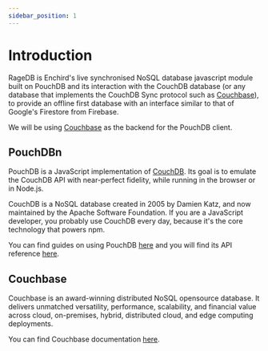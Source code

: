 ```yaml
---
sidebar_position: 1
---
```


# Introduction
RageDB is Enchird's live synchronised NoSQL database javascript module built on PouchDB and its interaction with the CouchDB database (or any database that implements the CouchDB Sync protocol such as [Couchbase][couchbase]), to provide an offline first database with an interface similar to that of Google's Firestore from Firebase.

We will be using [Couchbase][couchbase] as the backend for the PouchDB client.

## PouchDBn
PouchDB is a JavaScript implementation of [CouchDB][couchdb]. Its goal is to emulate the CouchDB API with near-perfect fidelity, while running in the browser or in Node.js.

CouchDB is a NoSQL database created in 2005 by Damien Katz, and now maintained by the Apache Software Foundation. If you are a JavaScript developer, you probably use CouchDB every day, because it's the core technology that powers npm.

You can find guides on using PouchDB [here][pouchdb-guides] and you will find its API reference [here][pouchdb-api].

## Couchbase
Couchbase is an award-winning distributed NoSQL opensource database. It delivers unmatched versatility, performance, scalability, and financial value across cloud, on-premises, hybrid, distributed cloud, and edge computing deployments.

You can find Couchbase documentation [here][couchbase-docs].

<!-- links -->
[couchdb]: https://couchdb.apache.org/
[couchbase]: http://couchbase.com/
[couchbase-docs]: https://docs.couchbase.com/home/index.html
[pouchdb-guides]: https://pouchdb.com/guides/
[pouchdb-api]: https://pouchdb.com/api.html